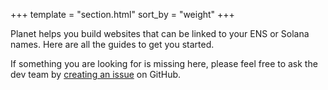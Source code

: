 +++
template = "section.html"
sort_by = "weight"
+++

Planet helps you build websites that can be linked to your ENS or Solana names. Here are all the guides to get you started.

If something you are looking for is missing here, please feel free to ask the dev team by <a href="https://github.com/Planetable/Planet/issues" target="_blank">creating an issue</a> on GitHub.